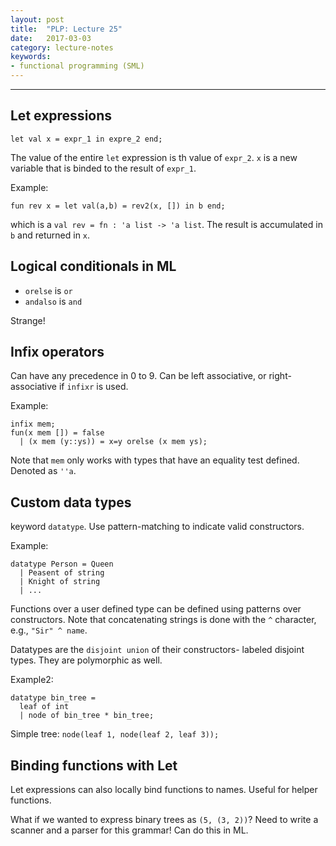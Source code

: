 ```yaml
---
layout: post
title:  "PLP: Lecture 25"
date:   2017-03-03
category: lecture-notes
keywords:
- functional programming (SML)
---
```


<script type="text/javascript" async
  src="https://cdn.mathjax.org/mathjax/latest/MathJax.js?config=TeX-MML-AM_CHTML">
</script>

<script type="text/x-mathjax-config">
MathJax.Hub.Config({
  TeX: { equationNumbers: { autoNumber: "AMS" } },
  tex2jax: {inlineMath: [['$','$'], ['\\(','\\)']]}
});
</script>

---

## Let expressions

```
let val x = expr_1 in expre_2 end;
```

The value of the entire `let` expression is th value of `expr_2`. `x` is a new variable that is binded to the result of `expr_1`. 

Example:

```
fun rev x = let val(a,b) = rev2(x, []) in b end;
```
which is a `val rev = fn : 'a list -> 'a list`. The result is accumulated in `b` and returned in `x`. 

## Logical conditionals in ML

* `orelse` is `or`
* `andalso` is `and`

Strange!

## Infix operators

Can have any precedence in 0 to 9. Can be left associative, or right-associative if `infixr` is used.

Example: 

```
infix mem;
fun(x mem []) = false
  | (x mem (y::ys)) = x=y orelse (x mem ys);
```

Note that `mem` only works with types that have an equality test defined. Denoted as `''a`. 

## Custom data types

keyword `datatype`. Use pattern-matching to indicate valid constructors. 

Example:
```
datatype Person = Queen 
  | Peasent of string
  | Knight of string
  | ...
```

Functions over a user defined type can be defined using patterns over constructors. Note that concatenating strings is done with the `^` character, e.g., `"Sir" ^ name`. 

Datatypes are the `disjoint union` of their constructors- labeled disjoint types. They are polymorphic as well.

Example2: 
```
datatype bin_tree = 
  leaf of int
  | node of bin_tree * bin_tree;
```

Simple tree: `node(leaf 1, node(leaf 2, leaf 3));`

## Binding functions with Let

Let expressions can also locally bind functions to names. Useful for helper functions.

What if we wanted to express binary trees as `(5, (3, 2))`? Need to write a scanner and a parser for this grammar! Can do this in ML. 